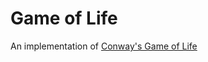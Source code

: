 # Game of Life

An implementation of [Conway's Game of Life](https://en.wikipedia.org/wiki/Conway%27s_Game_of_Life)
